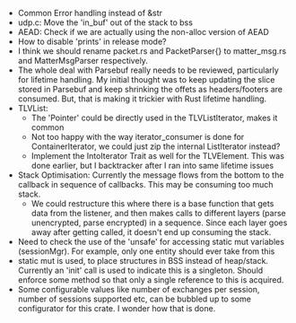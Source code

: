 * Common Error handling instead of &str
* udp.c: Move the 'in_buf' out of the stack to bss
* AEAD: Check if we are actually using the non-alloc version of AEAD
* How to disable 'prints' in release mode?
* I think we should rename packet.rs and PacketParser{} to matter_msg.rs and MatterMsgParser respectively.
* The whole deal with Parsebuf really needs to be reviewed, particularly for lifetime handling. My initial thought was to keep updating the slice stored in Parsebuf and keep shrinking the offets as headers/footers are consumed. But, that is making it trickier with Rust lifetime handling.
* TLVList:
  * The 'Pointer' could be directly used in the TLVListIterator, makes it common
  * Not too happy with the way iterator_consumer is done for ContainerIterator, we could just zip the internal ListIterator instead?
  * Implement the IntoIterator Trait as well for the TLVElement. This was done earlier, but I backtracker after I ran into same lifetime issues
* Stack Optimisation: Currently the message flows from the bottom to the callback in sequence of callbacks. This may be consuming too much stack.
  * We could restructure this where there is a base function that gets data from the listener, and then makes calls to different layers (parse unencrypted, parse encrypted) in a sequence. Since each layer goes away after getting called, it doesn't end up consuming the stack.
* Need to check the use of the 'unsafe' for accessing static mut variables (sessionMgr). For example, only one entity should ever take from this
* static mut is used, to place structures in BSS instead of heap/stack. Currently an 'init' call is used to indicate this is a singleton. Should enforce some method so that only a single reference to this is acquired.
* Some configurable values like number of exchanges per session, number of sessions supported etc, can be bubbled up to some configurator for this crate. I wonder how that is done.